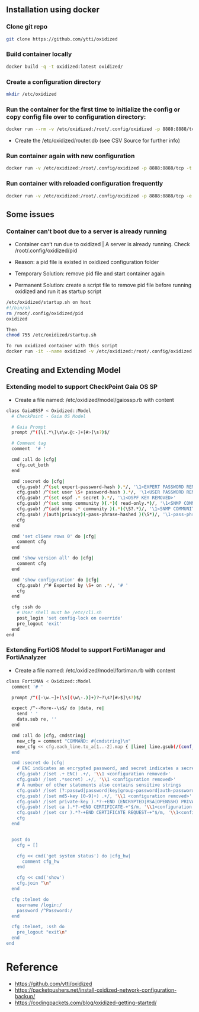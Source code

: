 ## Installation using docker

### Clone git repo
```bash
git clone https://github.com/ytti/oxidized
```
### Build container locally
```bash
docker build -q -t oxidized:latest oxidized/
```

### Create a configuration directory
```bash
mkdir /etc/oxidized
```

### Run the container for the first time to initialize the config or copy config file over to configuration directory:
```bash
docker run --rm -v /etc/oxidized:/root/.config/oxidized -p 8888:8888/tcp -t oxidized:latest
```

- Create the /etc/oxidized/router.db (see CSV Source for further info)

### Run container again with new configuration
```bash
docker run -v /etc/oxidized:/root/.config/oxidized -p 8888:8888/tcp -t oxidized:latest
```

### Run container with reloaded configuration frequently
```bash
docker run -v /etc/oxidized:/root/.config/oxidized -p 8888:8888/tcp -e CONFIG_RELOAD_INTERVAL=3600 -t oxidized:latest
```

## Some issues

### Container can’t boot due to a server is already running

- Container can’t run due to oxidized | A server is already running. Check /root/.config/oxidized/pid

- Reason: a pid file is existed in oxidized configuration folder

- Temporary Solution: remove pid file and start container again

- Permanent Solution: create a script file to remove pid file before running oxidized and run it as startup script
```bash
/etc/oxidized/startup.sh on host
#!/bin/sh
rm /root/.config/oxidized/pid
oxidized

Then
chmod 755 /etc/oxidized/startup.sh

To run oxidized container with this script
docker run -it --name oxidized -v /etc/oxidized:/root/.config/oxidized -v /etc/localtime:/etc/localtime:ro -p 8888:8888/tcp -t oxidized:latest /root/.config/oxidized/startup.sh
```

## Creating and Extending Model

### Extending model to support CheckPoint Gaia OS SP

- Create a file named: /etc/oxidized/model/gaiossp.rb with content
```bash
class GaiaOSSP < Oxidized::Model
  # CheckPoint - Gaia OS Model

  # Gaia Prompt
  prompt /^([\[.*\]\s\w.@:-]+[#>]\s?)$/

  # Comment tag
  comment  '# '

  cmd :all do |cfg|
    cfg.cut_both
  end

  cmd :secret do |cfg|
    cfg.gsub! /^(set expert-password-hash ).*/, '\1<EXPERT PASSWORD REMOVED>'
    cfg.gsub! /^(set user \S+ password-hash ).*/, '\1<USER PASSWORD REMOVED>'
    cfg.gsub! /^(set ospf .* secret ).*/, '\1<OSPF KEY REMOVED>'
    cfg.gsub! /^(set snmp community )(.*)( read-only.*)/, '\1<SNMP COMMUNITY REMOVED>\3'
    cfg.gsub! /^(add snmp .* community )(.*)(\S?.*)/, '\1<SNMP COMMUNITY REMOVED>\3'
    cfg.gsub! /(auth|privacy)(-pass-phrase-hashed )(\S*)/, '\1-pass-phrase-hashed <SNMP PASS-PHRASE REMOVED>'
    cfg
  end

  cmd 'set clienv rows 0' do |cfg|
    comment cfg
  end

  cmd 'show version all' do |cfg|
    comment cfg
  end

  cmd 'show configuration' do |cfg|
    cfg.gsub! /^# Exported by \S+ on .*/, '# '
    cfg
  end

  cfg :ssh do
    # User shell must be /etc/cli.sh
    post_login 'set config-lock on override'
    pre_logout 'exit'
  end
end
```

### Extending FortiOS Model to support FortiManager and FortiAnalyzer

- Create a file named: /etc/oxidized/model/fortiman.rb with content
```bash
class FortiMAN < Oxidized::Model
  comment '# '

  prompt /^([-\w.~]+(\s[(\w\-.)]+)?~?\s?[#>$]\s?)$/

  expect /^--More--\s$/ do |data, re|
    send ' '
    data.sub re, ''
  end

  cmd :all do |cfg, cmdstring|
    new_cfg = comment "COMMAND: #{cmdstring}\n"
    new_cfg << cfg.each_line.to_a[1..-2].map { |line| line.gsub(/(conf_file_ver=)(.*)/, '\1<stripped>\3') }.join
  end

  cmd :secret do |cfg|
    # ENC indicates an encrypted password, and secret indicates a secret string
    cfg.gsub! /(set .+ ENC) .+/, '\\1 <configuration removed>'
    cfg.gsub! /(set .*secret) .+/, '\\1 <configuration removed>'
    # A number of other statements also contains sensitive strings
    cfg.gsub! /(set (?:passwd|password|key|group-password|auth-password-l1|auth-password-l2|rsso|history0|history1)) .+/, '\\1 <configuration removed>'
    cfg.gsub! /(set md5-key [0-9]+) .+/, '\\1 <configuration removed>'
    cfg.gsub! /(set private-key ).*?-+END (ENCRYPTED|RSA|OPENSSH) PRIVATE KEY-+\n?"$/m, '\\1<configuration removed>'
    cfg.gsub! /(set ca ).*?-+END CERTIFICATE-+"$/m, '\\1<configuration removed>'
    cfg.gsub! /(set csr ).*?-+END CERTIFICATE REQUEST-+"$/m, '\\1<configuration removed>'
    cfg
  end


  post do
    cfg = []

    cfg << cmd('get system status') do |cfg_hw|
      comment cfg_hw
    end

    cfg << cmd('show')
    cfg.join "\n"
  end

  cfg :telnet do
    username /login:/
    password /^Password:/
  end

  cfg :telnet, :ssh do
    pre_logout "exit\n"
  end
end
```

# Reference
- https://github.com/ytti/oxidized
- https://packetpushers.net/install-oxidized-network-configuration-backup/
- https://codingpackets.com/blog/oxidized-getting-started/